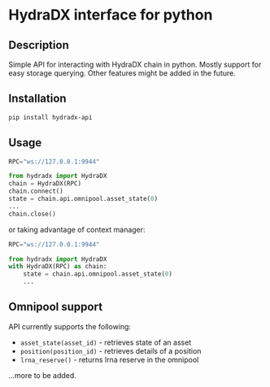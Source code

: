 # HydraDX interface for python

## Description
Simple API for interacting with HydraDX chain in python.
Mostly support for easy storage querying.
Other features might be added in the future.

## Installation
```bash
pip install hydradx-api
```

## Usage
```python
RPC="ws://127.0.0.1:9944"

from hydradx import HydraDX
chain = HydraDX(RPC) 
chain.connect()
state = chain.api.omnipool.asset_state(0)
...
chain.close()

```

or taking advantage of context manager:

```python
RPC="ws://127.0.0.1:9944"

from hydradx import HydraDX
with HydraDX(RPC) as chain:
    state = chain.api.omnipool.asset_state(0)
    ...

```

## Omnipool support
API currently supports the following:

- `asset_state(asset_id)` - retrieves state of an asset
- `position(position_id)` - retrieves details of a position
- `lrna_reserve()` - returns lrna reserve in the omnipool

...more to be added.